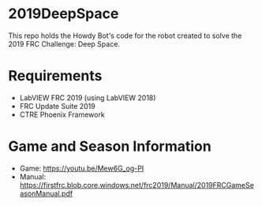 # 2019DeepSpace
This repo holds the Howdy Bot's code for the robot created to solve the 2019 FRC Challenge: Deep Space.

# Requirements
- LabVIEW FRC 2019 (using LabVIEW 2018)
- FRC Update Suite 2019
- CTRE Phoenix Framework

# Game and Season Information
- Game: https://youtu.be/Mew6G_og-PI
- Manual: https://firstfrc.blob.core.windows.net/frc2019/Manual/2019FRCGameSeasonManual.pdf
